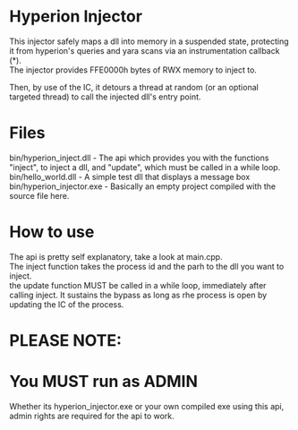 # Hyperion Injector

This injector safely maps a dll into memory in a suspended state, protecting it from hyperion's queries and yara scans via an instrumentation callback (*). <br>
The injector provides FFE0000h bytes of RWX memory to inject to. <br>

Then, by use of the IC, it detours a thread at random (or an optional targeted thread) to call the injected dll's entry point. <br>

# Files

bin/hyperion_inject.dll - The api which provides you with the functions "inject", to inject a dll, and "update", which must be called in a while loop. <br>
bin/hello_world.dll - A simple test dll that displays a message box <br>
bin/hyperion_injector.exe - Basically an empty project compiled with the source file here. <br>

# How to use

The api is pretty self explanatory, take a look at main.cpp. <br>
The inject function takes the process id and the parh to the dll you want to inject. <br>
the update function MUST be called in a while loop, immediately after calling inject. It sustains the bypass as long as rhe process is open by updating the IC of the process. <br>

# PLEASE NOTE:
# You MUST run as ADMIN
Whether its hyperion_injector.exe or your own compiled exe using this api, admin rights are required for the api to work.

